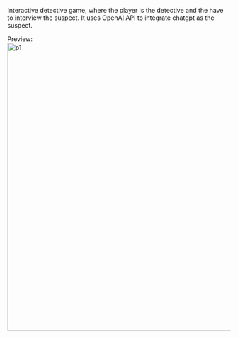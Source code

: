  Interactive detective game, where the player is the detective and the have to interview the suspect. It uses OpenAI API to integrate chatgpt as the suspect.

 Preview:
 <img width="649" alt="p1" src="https://github.com/douaaz/openaiAPI-detective-game/assets/94295853/1330c5d9-80a0-4c30-8596-9a3eabff4c43">
